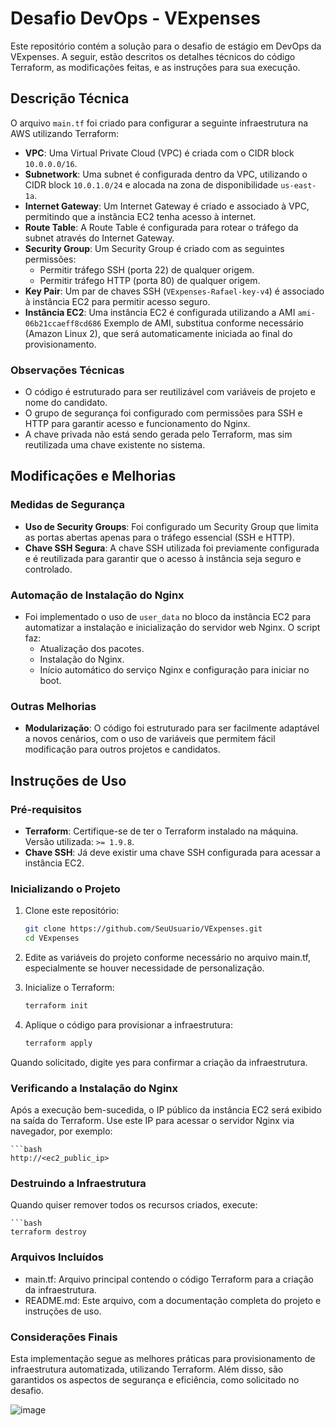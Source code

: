 # Desafio DevOps - VExpenses

Este repositório contém a solução para o desafio de estágio em DevOps da VExpenses. A seguir, estão descritos os detalhes técnicos do código Terraform, as modificações feitas, e as instruções para sua execução.

## Descrição Técnica

O arquivo `main.tf` foi criado para configurar a seguinte infraestrutura na AWS utilizando Terraform:

- **VPC**: Uma Virtual Private Cloud (VPC) é criada com o CIDR block `10.0.0.0/16`.
- **Subnetwork**: Uma subnet é configurada dentro da VPC, utilizando o CIDR block `10.0.1.0/24` e alocada na zona de disponibilidade `us-east-1a`.
- **Internet Gateway**: Um Internet Gateway é criado e associado à VPC, permitindo que a instância EC2 tenha acesso à internet.
- **Route Table**: A Route Table é configurada para rotear o tráfego da subnet através do Internet Gateway.
- **Security Group**: Um Security Group é criado com as seguintes permissões:
  - Permitir tráfego SSH (porta 22) de qualquer origem.
  - Permitir tráfego HTTP (porta 80) de qualquer origem.
- **Key Pair**: Um par de chaves SSH (`VExpenses-Rafael-key-v4`) é associado à instância EC2 para permitir acesso seguro.
- **Instância EC2**: Uma instância EC2 é configurada utilizando a AMI `ami-06b21ccaeff8cd686` Exemplo de AMI, substitua conforme necessário (Amazon Linux 2), que será automaticamente iniciada ao final do provisionamento.

### Observações Técnicas

- O código é estruturado para ser reutilizável com variáveis de projeto e nome do candidato.
- O grupo de segurança foi configurado com permissões para SSH e HTTP para garantir acesso e funcionamento do Nginx.
- A chave privada não está sendo gerada pelo Terraform, mas sim reutilizada uma chave existente no sistema.

## Modificações e Melhorias

### Medidas de Segurança

- **Uso de Security Groups**: Foi configurado um Security Group que limita as portas abertas apenas para o tráfego essencial (SSH e HTTP).
- **Chave SSH Segura**: A chave SSH utilizada foi previamente configurada e é reutilizada para garantir que o acesso à instância seja seguro e controlado.

### Automação de Instalação do Nginx

- Foi implementado o uso de `user_data` no bloco da instância EC2 para automatizar a instalação e inicialização do servidor web Nginx. O script faz:
  - Atualização dos pacotes.
  - Instalação do Nginx.
  - Início automático do serviço Nginx e configuração para iniciar no boot.

### Outras Melhorias

- **Modularização**: O código foi estruturado para ser facilmente adaptável a novos cenários, com o uso de variáveis que permitem fácil modificação para outros projetos e candidatos.

## Instruções de Uso

### Pré-requisitos

- **Terraform**: Certifique-se de ter o Terraform instalado na máquina. Versão utilizada: `>= 1.9.8`.
- **Chave SSH**: Já deve existir uma chave SSH configurada para acessar a instância EC2.

### Inicializando o Projeto

1. Clone este repositório:
   ```bash
   git clone https://github.com/SeuUsuario/VExpenses.git
   cd VExpenses
2. Edite as variáveis do projeto conforme necessário no arquivo main.tf, especialmente se houver necessidade de personalização.

3. Inicialize o Terraform:
   ```bash
   terraform init

4. Aplique o código para provisionar a infraestrutura:
   ```bash
   terraform apply
   
Quando solicitado, digite yes para confirmar a criação da infraestrutura.

### Verificando a Instalação do Nginx
Após a execução bem-sucedida, o IP público da instância EC2 será exibido na saída do Terraform. Use este IP para acessar o servidor Nginx via navegador, por exemplo:

    ```bash
    http://<ec2_public_ip>
    
### Destruindo a Infraestrutura
Quando quiser remover todos os recursos criados, execute:

    ```bash
    terraform destroy

### Arquivos Incluídos
- main.tf: Arquivo principal contendo o código Terraform para a criação da infraestrutura.
- README.md: Este arquivo, com a documentação completa do projeto e instruções de uso.
### Considerações Finais
Esta implementação segue as melhores práticas para provisionamento de infraestrutura automatizada, utilizando Terraform. Além disso, são garantidos os aspectos de segurança e eficiência, como solicitado no desafio.

![image](https://github.com/user-attachments/assets/e48d38dd-0a12-46a9-b8ce-d543bd104f3d)

